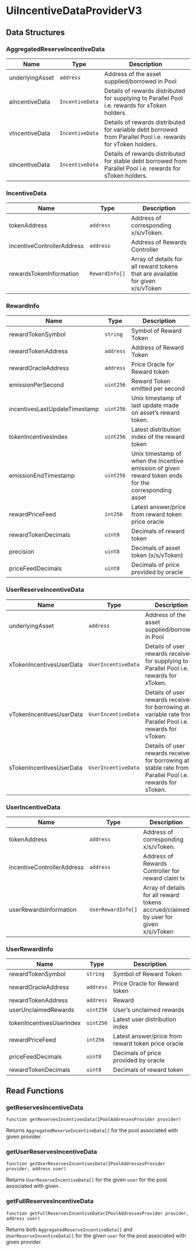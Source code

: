 # UiIncentiveDataProviderV3

## Data Structures

### AggregatedReserveIncentiveData

| Name            | Type            | Description                                                                                                   |
| --------------- | --------------- | ------------------------------------------------------------------------------------------------------------- |
| underlyingAsset | `address`       | Address of the asset supplied/borrowed in Pool                                                                |
| aIncentiveData  | `IncentiveData` | Details of rewards distributed for supplying to Parallel Pool i.e. rewards for xToken holders.                |
| vIncentiveData  | `IncentiveData` | Details of rewards distributed for variable debt borrowed from Parallel Pool i.e. rewards for vToken holders. |
| sIncentiveData  | `IncentiveData` | Details of rewards distributed for stable debt borrowed from Parallel Pool i.e. rewards for sToken holders.   |

### IncentiveData

| Name                       | Type           | Description                                                                    |
| -------------------------- | -------------- | ------------------------------------------------------------------------------ |
| tokenAddress               | `address`      | Address of corresponding x/s/vToken.                                           |
| incentiveControllerAddress | `address`      | Address of Rewards Controller                                                  |
| rewardsTokenInformation    | `RewardInfo[]` | Array of details for all reward tokens that are available for given x/s/vToken |

### RewardInfo

| Name                          | Type      | Description                                                                                          |
| ----------------------------- | --------- | ---------------------------------------------------------------------------------------------------- |
| rewardTokenSymbol             | `string`  | Symbol of Reward Token                                                                               |
| rewardTokenAddress            | `address` | Address of Reward Token                                                                              |
| rewardOracleAddress           | `address` | Price Oracle for Reward token                                                                        |
| emissionPerSecond             | `uint256` | Reward Token emitted per second                                                                      |
| incentivesLastUpdateTimestamp | `uint256` | Unix timestamp of last update made on asset’s reward token.                                          |
| tokenIncentivesIndex          | `uint256` | Latest distribution index of the reward token                                                        |
| emissionEndTimestamp          | `uint256` | Unix timestamp of when the Incentive emission of given reward token ends for the corresponding asset |
| rewardPriceFeed               | `int256`  | Latest answer/price from reward token price oracle                                                   |
| rewardTokenDecimals           | `uint8`   | Decimals of reward token                                                                             |
| precision                     | `uint8`   | Decimals of asset token (x/s/vToken)                                                                 |
| priceFeedDecimals             | `uint8`   | Decimals of price provided by oracle                                                                 |

### UserReserveIncentiveData

| Name                     | Type                | Description                                                                                                 |
| ------------------------ | ------------------- | ----------------------------------------------------------------------------------------------------------- |
| underlyingAsset          | `address`           | Address of the asset supplied/borrowed in Pool                                                              |
| xTokenIncentivesUserData | `UserIncentiveData` | Details of user rewards received for supplying to Parallel Pool i.e. rewards for xToken.                    |
| vTokenIncentivesUserData | `UserIncentiveData` | Details of user rewards received for borrowing at variable rate from Parallel Pool i.e. rewards for vToken. |
| sTokenIncentivesUserData | `UserIncentiveData` | Details of user rewards received for borrowing at stable rate from Parallel Pool i.e. rewards for sToken.   |

### UserIncentiveData

| Name                       | Type               | Description                                                                         |
| -------------------------- | ------------------ | ----------------------------------------------------------------------------------- |
| tokenAddress               | `address`          | Address of corresponding x/s/vToken.                                                |
| incentiveControllerAddress | `address`          | Address of Rewards Controller for reward claim tx                                   |
| userRewardsInformation     | `UserRewardInfo[]` | Array of details for all reward tokens accrued/claimed by user for given x/s/vToken |

### UserRewardInfo

| Name                     | Type      | Description                                        |
| ------------------------ | --------- | -------------------------------------------------- |
| rewardTokenSymbol        | `string`  | Symbol of Reward Token                             |
| rewardOracleAddress      | `address` | Price Oracle for Reward token                      |
| rewardTokenAddress       | `address` | Reward                                             |
| userUnclaimedRewards     | `uint256` | User’s unclaimed rewards                           |
| tokenIncentivesUserIndex | `uint256` | Latest user distribution index                     |
| rewardPriceFeed          | `int256`  | Latest answer/price from reward token price oracle |
| priceFeedDecimals        | `uint8`   | Decimals of price provided by oracle               |
| rewardTokenDecimals      | `uint8`   | Decimals of reward token                           |

## Read Functions

### getReservesIncentiveData

`function getReservesIncentivesData(IPoolAddressesProvider provider)`

Returns `AggregatedReserveIncentiveData[]` for the pool associated with given provider.

### getUserReservesIncentiveData

`function getUserReservesIncentivesData(IPoolAddressesProvider provider, address user)`

Returns `UserReserveIncentiveData[]` for the given `user` for the pool associated with given .

### getFullReservesIncentiveData

`function getFullReservesIncentiveData(IPoolAddressesProvider provider, address user)`

Returns both `AggregatedReserveIncentiveData[]` and `UserReserveIncentiveData[]` for the given `user` for the pool associated with given provider.
